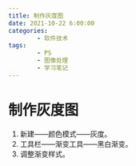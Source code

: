 ```yaml
---
title: 制作灰度图
date: 2021-10-22 6:00:00
categories:
        - 软件技术
tags:
        - PS
        - 图像处理
        - 学习笔记
---
```


# 制作灰度图

1. 新建——颜色模式——灰度。
2. 工具栏——渐变工具——黑白渐变。
3. 调整渐变样式。
